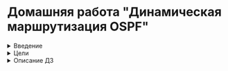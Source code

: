 # Домашняя работа "Динамическая маршрутизация OSPF"

<details>
<summary>Введение</summary>

OSPF — протокол динамической маршрутизации, использующий концепцию разделения на области в целях масштабирования.
Административная дистанция OSPF — 110  
Основные свойства протокола OSPF:  
+ Быстрая сходимость  
+ Масштабируемость (подходит для маленьких и больших сетей)  
+ Безопасность (поддежка аутентиикации)  
+ Эффективность (испольование алгоритма поиска кратчайшего пути)  
При настроенном OSPF маршрутизатор формирует таблицу топологии с использованием результатов вычислений, основанных на алгоритме кратчайшего пути (SPF) Дейкстры. Алгоритм поиска кратчайшего пути основывается на данных о совокупной стоимости доступа к точке назначения. Стоимость доступа определятся на основе скорости интерфейса.  
Чтобы повысить эффективность и масштабируемость OSPF, протокол поддерживает иерархическую маршрутизацию с помощью областей (area).  
Область OSPF (area) — Часть сети, которой ограничивается формирование базы данных о состоянии каналов. Маршрутизаторы, находящиеся в одной и той же области, имеют одну и ту же базу данных о топологии сети. Для определения областей применяются идентификаторы областей.  
Протоколы OSPF бвывают 2-х версий:  
+ OSPFv2  
+ OSPFv3  
Основным отличием протоколов является то, что OSPFv2 работает с IPv4, а OSPFv3 — c IPv6.
Маршрутизаторы в OSPF классифицируются на основе выполняемой ими функции:  

 ![Альтернативный текст](https://i.ibb.co/dp9Zffd/1234.png)

+ Internal router (внутренний маршрутизатор) — маршрутизатор, все интерфейсы которого находятся в одной и той же области.  
+ Backbone router (магистральный маршрутизатор) — это маршрутизатор, который находится в магистральной зоне (area 0).  
+ ABR (пограничный маргрутизатор области) — маршрутизатор, интерфейсы которого подключены к разным областям.
+ ASBR (Граничный маршрутизатор автономной системы) — это маршрутизатор, у которого интерфейс подключен к внешней сети.  
Также с помощью OSPF можно настроить ассиметричный роутинг.  
Ассиметричная маршрутизация — возможность пересекать сеть в одном направлении, используя один путь, и возвращаться через другой путь.  

</details>

<details>
<summary>Цели</summary>

Создать домашнюю сетевую лабораторию. Научится настраивать протокол OSPF в Linux-based системах.

</details>

<details>
<summary>Описание ДЗ</summary>

1. Развернуть 3 виртуальные машины  
2. Объединить их разными vlan  
- настроить OSPF между машинами на базе Quagga;  
- изобразить ассиметричный роутинг;  
- сделать один из линков "дорогим", но что бы при этом роутинг был симметричным.  
Формат сдачи: Vagrantfile + ansible  

</details>